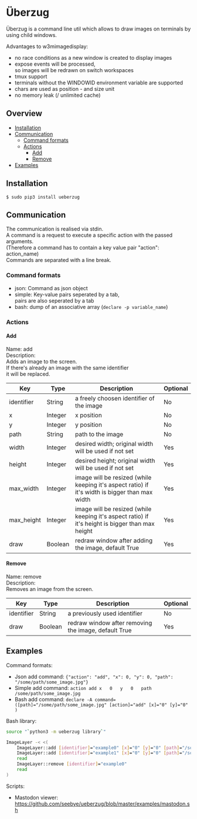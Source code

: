 # Überzug

Überzug is a command line util
which allows to draw images on terminals by using child windows.

Advantages to w3mimagedisplay:
- no race conditions as a new window is created to display images
- expose events will be processed,  
  so images will be redrawn on switch workspaces
- tmux support
- terminals without the WINDOWID environment variable are supported
- chars are used as position - and size unit
- no memory leak (/ unlimited cache)

## Overview

- [Installation](#installation)
- [Communication](#communication)  
  * [Command formats](#command-formats)
  * [Actions](#actions)
    + [Add](#add)
    + [Remove](#remove)
- [Examples](#examples)

## Installation

```
$ sudo pip3 install ueberzug
```

## Communication

The communication is realised via stdin.  
A command is a request to execute a specific action with the passed arguments.  
(Therefore a command has to contain a key value pair "action": action_name)  
Commands are separated with a line break.

### Command formats

- json: Command as json object
- simple: Key-value pairs seperated by a tab,  
          pairs are also seperated by a tab  
- bash: dump of an associative array (`declare -p variable_name`)

### Actions

#### Add

Name: add  
Description:  
Adds an image to the screen.  
If there's already an image with the same identifier  
it will be replaced.

| Key           | Type         | Description                                                        | Optional |
|---------------|--------------|--------------------------------------------------------------------|----------|
| identifier    | String       | a freely choosen identifier of the image                           | No       |
| x             | Integer      | x position                                                         | No       |
| y             | Integer      | y position                                                         | No       |
| path          | String       | path to the image                                                  | No       |
| width         | Integer      | desired width; original width will be used if not set              | Yes      |
| height        | Integer      | desired height; original width will be used if not set             | Yes      |
| max_width     | Integer      | image will be resized (while keeping it's aspect ratio) if it's width is bigger than max width | Yes |
| max_height    | Integer      | image will be resized (while keeping it's aspect ratio) if it's height is bigger than max height | Yes |
| draw          | Boolean      | redraw window after adding the image, default True                 | Yes      |

#### Remove

Name: remove  
Description:  
Removes an image from the screen.  

| Key           | Type         | Description                                                        | Optional |
|---------------|--------------|--------------------------------------------------------------------|----------|
| identifier    | String       | a previously used identifier                                       | No       |
| draw          | Boolean      | redraw window after removing the image, default True               | Yes      |


## Examples

Command formats:

- Json add command: `{"action": "add", "x": 0, "y": 0, "path": "/some/path/some_image.jpg"}`  
- Simple add command: `action add x   0   y   0   path    /some/path/some_image.jpg`  
- Bash add command: `declare -A command=([path]="/some/path/some_image.jpg" [action]="add" [x]="0" [y]="0" )`  

Bash library:

```bash
source "`python3 -m ueberzug library`"

ImageLayer -< <(
    ImageLayer::add [identifier]="example0" [x]="0" [y]="0" [path]="/some/path/some_image0.jpg"
    ImageLayer::add [identifier]="example1" [x]="0" [y]="0" [path]="/some/path/some_image1.jpg"
    read
    ImageLayer::remove [identifier]="example0"
    read
)
```

Scripts:

- Mastodon viewer: https://github.com/seebye/ueberzug/blob/master/examples/mastodon.sh
